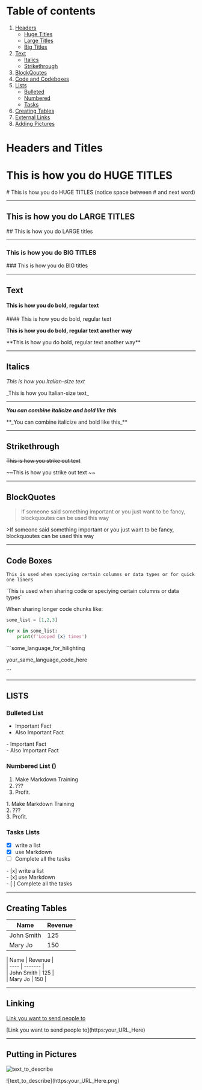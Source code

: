 # Table of contents
1. [Headers](#headers) 
    - [Huge Titles](#huge)  
    - [Large Titles](#large) 
    - [Big Titles](#big)
2. [Text](#text)
    - [Italics](#italics)
    - [Strikethrough](#strike)
3. [BlockQoutes](#blocks)  
4. [Code and Codeboxes](#code)
5. [Lists](#lists)
    - [Bulleted](#bullets)
    - [Numbered](#numbered)
    - [Tasks](#tasks)
6. [Creating Tables](#tables)
7. [External Links](#links)
8. [Adding Pictures](#pictures)
    

# Headers and Titles<a name="headers">

# This is how you do HUGE TITLES<a name="huge">
\# This is how you do HUGE TITLES (notice space between # and next word)

---

## This is how you do LARGE TITLES<a name="large">
\## This is how you do LARGE titles

---

### This is how you do BIG TITLES<a name="big">
\### This is how you do BIG titles

---

## Text<a name="text">
#### This is how you do bold, regular text<a name="bold">
\#### This is how you do bold, regular text
    

**This is how you do bold, regular text another way**
    
\*\*This is how you do bold, regular text another way\*\*  

---

## Italics <a name="italics">
_This is how you Italian-size text_

\_This is how you Italian-size text\_

---

**_You can combine italicize and bold like this_**

\*\*\_You can combine italicize and bold like this\_\*\*

---

## Strikethrough<a name="strike">
~~This is how you strike out text~~

\~\~This is how you strike out text \~\~

---

## BlockQuotes<a name="blocks">

>If someone said something important or you just want to be fancy, blockquoutes can be used this way

\>If someone said something important or you just want to be fancy, blockquoutes can be used this way

---

## Code Boxes<a name="code">
`This is used when speciying certain columns or data types or for quick one liners`

\`This is used when sharing code or speciying certain columns or data types\`

When sharing longer code chunks like:
```python
some_list = [1,2,3]

for x in some_list:
    print(f'Looped {x} times')
```
\`\`\`some_language_for_hilighting

your_same_language_code_here


\`\`\`


---

## LISTS<a name="list">
### Bulleted List<a name="bullets">
- Important Fact
- Also Important Fact

\- Important Fact<br> <!--: # (for those clicking in the text box The "br" is here to make it look pretty without Markdown. Side note, this is how you comment Markdown. But you probably shouldn't be commenting markdown...)-->
\- Also Important Fact

### Numbered List (<a name="numbered">)
1. Make Markdown Training
2. ???
3. Profit.

1\. Make Markdown Training<br>
2\. ???<br>
3\. Profit.<br>

### Tasks Lists<a name="tasks">
- [x] write a list
- [x]  use Markdown
- [ ] Complete all the tasks 

\- \[x] write a list<br>
\- \[x]  use Markdown<br>
\- \[ ] Complete all the tasks <br>

---

## Creating Tables<a name="tables">

| Name | Revenue |
| ---- | ------- |
| John Smith | 125 |
| Mary Jo | 150 |

\| Name \| Revenue \|<br>
\| \-\-\-\- \| \-\-\-\-\-\-\- \|<br>
\| John Smith \| 125 \|<br>
\| Mary Jo \| 150 \|<br>

---

## Linking<a name="links">

[Link you want to send people to](https://www.youtube.com/watch?v=oHg5SJYRHA0)

\[Link you want to send people to](https:your_URL_Here)

---

## Putting in Pictures<a name="pictures">

![text_to_describe](https://cdn.ramseysolutions.net/media/3_way_universal/main_homepage/images/2015/dr-logo-name.svg)

\!\[text_to_describe](https:your_URL_Here.png)
